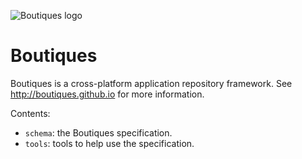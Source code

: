 ![Boutiques logo](http://boutiques.github.io/images/logo.png)
# Boutiques

Boutiques is a cross-platform application repository framework. See http://boutiques.github.io for more information.

Contents:
* `schema`: the Boutiques specification.
* `tools`: tools to help use the specification.

